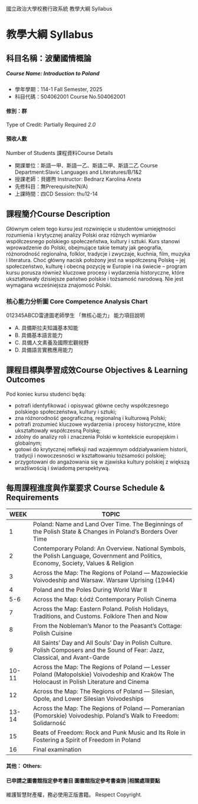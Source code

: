 國立政治大學校務行政系統 教學大綱 Syllabus
# 教學大綱 Syllabus
##  科目名稱：波蘭國情概論
#####  Course Name: Introduction to Poland
  * 學年學期：114-1 Fall Semester, 2025 
  * 科目代碼：504062001 Course No.504062001
#### 修別：群
Type of Credit: Partially Required 
_2.0_
#### 預收人數
Number of Students
課程資料Course Details
  * 開課單位：斯語一甲、斯語一乙、斯語二甲、斯語二乙 Course Department:Slavic Languages and Literatures/B/1&2 
  * 授課老師：貝娜煦 Instructor: Bednarz Karolina Aneta 
  * 先修科目：無Prerequisite(N/A)
  * 上課時間：四CD Session: thu12-14
##  課程簡介Course Description
Głównym celem tego kursu jest rozwinięcie u studentów umiejętności rozumienia i krytycznej analizy Polski oraz różnych wymiarów współczesnego polskiego społeczeństwa, kultury i sztuki. Kurs stanowi wprowadzenie do Polski, obejmujące takie tematy jak geografia, różnorodność regionalna, folklor, tradycje i zwyczaje, kuchnia, film, muzyka i literatura.
Choć główny nacisk położony jest na współczesną Polskę – jej społeczeństwo, kulturę i obecną pozycję w Europie i na świecie – program kursu porusza również kluczowe procesy i wydarzenia historyczne, które ukształtowały dzisiejsze państwo polskie i tożsamość narodową.
Nie jest wymagana wcześniejsza znajomość Polski.
###  核心能力分析圖 Core Competence Analysis Chart
012345ABCD雷達圖老師學生
「無核心能力」 
能力項目說明
  * A. 具備斯拉夫知識基本知能
  * B. 具備基本語言能力
  * C. 具備人文素養及國際宏觀視野
  * D. 具備語言實務應用能力
##  課程目標與學習成效Course Objectives & Learning Outcomes 
Pod koniec kursu studenci będą:
  * potrafi identyfikować i opisywać główne cechy współczesnego polskiego społeczeństwa, kultury i sztuki;
  * zna różnorodność geograficzną, regionalną i kulturową Polski;
  * potrafi zrozumieć kluczowe wydarzenia i procesy historyczne, które ukształtowały współczesną Polskę;
  * zdolny do analizy roli i znaczenia Polski w kontekście europejskim i globalnym;
  * gotowi do krytycznej refleksji nad wzajemnym oddziaływaniem historii, tradycji i nowoczesności w kształtowaniu tożsamości polskiej;
  * przygotowani do angażowania się w zjawiska kultury polskiej z większą wrażliwością i świadomą perspektywą.
##  每周課程進度與作業要求 Course Schedule & Requirements
WEEK |  TOPIC  
---|---  
1 |  Poland: Name and Land Over Time. The Beginnings of the Polish State & Changes in Poland’s Borders Over Time  
2 |  Contemporary Poland: An Overview. National Symbols, the Polish Language, Government and Politics, Economy, Society, Values & Religion  
3 |  Across the Map: The Regions of Poland — Mazowieckie Voivodeship and Warsaw. Warsaw Uprising (1944)  
4 |  Poland and the Poles During World War II  
5-6 |  Across the Map: Łódź  Contemporary Polish Cinema  
7 |  Across the Map: Eastern Poland. Polish Holidays, Traditions, and Customs. Folklore Then and Now  
8 |  From the Nobleman’s Manor to the Peasant’s Cottage: Polish Cuisine  
9 |  All Saints’ Day and All Souls’ Day in Polish Culture. Polish Composers and the Sound of Fear: Jazz, Classical, and Avant-Garde  
10-11 |  Across the Map: The Regions of Poland — Lesser Poland (Małopolskie) Voivodeship and Kraków The Holocaust in Polish Literature and Cinema  
12 |  Across the Map: The Regions of Poland — Silesian, Opole, and Lower Silesian Voivodeships  
13-14 |  Across the Map: The Regions of Poland — Pomeranian (Pomorskie) Voivodeship. Poland’s Walk to Freedom: Solidarność  
15 |  Beats of Freedom: Rock and Punk Music and Its Role in Fostering a Spirit of Freedom in Poland  
16 |  Final examination   
####  其他： Others:
####  已申請之圖書館指定參考書目  圖書館指定參考書查詢 |相關處理要點
維護智慧財產權，務必使用正版書籍。 Respect Copyright.